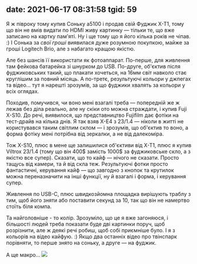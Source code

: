 date: 2021-06-17 08:31:58
tgid: 59
----

Я ж півроку тому купив Соньку a5100 і продав свій Фуджик X-T1, тому що він не вмів видати по HDMI живу картинку — тільки те, що вже записано на картку пам'яті. Ну і ще тому що я його кілька років не чіпав. :) І Сонька за *свої гроші* виявилася дуже розумною покупкою, майже за гроші Logitech Brio, але з набагато кращою якістю. 

Але без шансів її використати як фотоаппарат. По-перше, для живлення там фейкова батарейка зі шнурком до USB. По-друге, об'єктив після фуджиковських такий, що плакати хочеться, на 16мм світ навколо стає круглішим за повний місяць. А по-третє, результуючі кольори у джпегах та відео... тут я нарешті зрозумів, за що фуджики хвалять за кольори у всіх оглядах.

Походив, помучився, чи воно мені взагалі треба — попередній же ж лежав без діла реально, але ну скіки ото можна страждати, і купив Fuji X-S10. До речі, виявилося, що представництво Fujifilm дає фотіки на тест-драйв на кілька днів. Я так взяв X-E4 з 23/1.4 — ніколи в житті не користувався таким світлим склом — і зрозумів, що об'єктив то воно, а форма фотіку мені потрібна від зеркалки, а не від далекоміра.

Тож X-S10, плюс в мене ще залишилися об'єктиви від X-T1, плюс я купив Viltrox 23/1.4 (тому що він 400$ замість 1000$ за фуджиковське скло, а з якістю все супер). Сказати, що то кайф — нічого не сказати. Просто тащусь від камери, та й від скла теж. Результуючі фотки просто фантастичні, керування кайф — що завгодно з кнопок та крутилок можна переназначити на інші функції, ну й взагалі і форма, і керування супер.

Живлення по USB-C, плюс швидкозйомна площадка вирішують траблу з тим, щоб його зняти або поставити секунд за 10, так що він не намертво стоїть біля компа.

Та найголовніше - то колір. Зрозуміло, що це я вже загоняюся, і більшості людей треба показати буде дві картинки поруч, щоб розрізнити, але ж деякі речі робиш, щоб собі приємніше було. І я з кольорів на відео кайфую. :) Якщо два останніх відео про твінспарк порівняти, то перше знято на соньку, а друге — на фуджик.

А ще макро... ![](https://i.imgur.com/eERBC1g.jpg)
